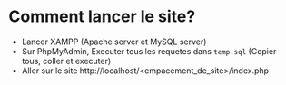 # Comment lancer le site?

- Lancer XAMPP (Apache server et MySQL server)
- Sur PhpMyAdmin, Executer tous les requetes dans `temp.sql` (Copier tous, coller et executer)
- Aller sur le site http://localhost/<empacement_de_site>/index.php
